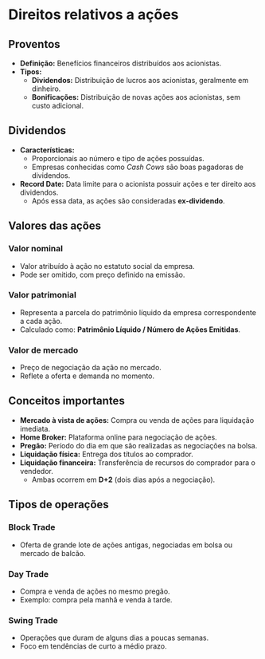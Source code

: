 # Direitos relativos a ações

## Proventos
- **Definição:** Benefícios financeiros distribuídos aos acionistas.
- **Tipos:**
  - **Dividendos:** Distribuição de lucros aos acionistas, geralmente em dinheiro.
  - **Bonificações:** Distribuição de novas ações aos acionistas, sem custo adicional.

## Dividendos
- **Características:**
  - Proporcionais ao número e tipo de ações possuídas.
  - Empresas conhecidas como *Cash Cows* são boas pagadoras de dividendos.
- **Record Date:** Data limite para o acionista possuir ações e ter direito aos dividendos.
  - Após essa data, as ações são consideradas **ex-dividendo**.

## Valores das ações

### Valor nominal
- Valor atribuído à ação no estatuto social da empresa.
- Pode ser omitido, com preço definido na emissão.

### Valor patrimonial
- Representa a parcela do patrimônio líquido da empresa correspondente a cada ação.
- Calculado como: **Patrimônio Líquido / Número de Ações Emitidas**.

### Valor de mercado
- Preço de negociação da ação no mercado.
- Reflete a oferta e demanda no momento.

## Conceitos importantes
- **Mercado à vista de ações:** Compra ou venda de ações para liquidação imediata.
- **Home Broker:** Plataforma online para negociação de ações.
- **Pregão:** Período do dia em que são realizadas as negociações na bolsa.
- **Liquidação física:** Entrega dos títulos ao comprador.
- **Liquidação financeira:** Transferência de recursos do comprador para o vendedor.
  - Ambas ocorrem em **D+2** (dois dias após a negociação).

## Tipos de operações

### Block Trade
- Oferta de grande lote de ações antigas, negociadas em bolsa ou mercado de balcão.

### Day Trade
- Compra e venda de ações no mesmo pregão.
- Exemplo: compra pela manhã e venda à tarde.

### Swing Trade
- Operações que duram de alguns dias a poucas semanas.
- Foco em tendências de curto a médio prazo.
